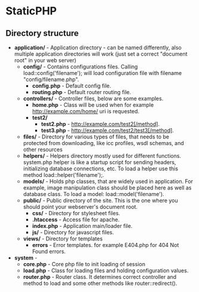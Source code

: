 StaticPHP
==========


Directory structure
-------------------

* __application/__ - Application directory - can be named differently, also multiple application directories will work (just set a correct "document root" in your web server)
  * __config/__ - Contains configurations files. Calling load::config('filename'); will load configuration file with filename "config/filename.php".
    * __config.php__ - Default config file.
    * __routing.php__ - Default router routing file.
  * __controllers/__ - Controller files, below are some examples.
    * __home.php__ - Class will be used when for example http://example.com/home/ uri is requested.
    * __test2/__
        * __test2.php__ - http://example.com/test2[/method].
        * __test3.php__ - http://example.com/test2/test3[/method].
  * __files/__ - Directory for various types of files, that needs to be protected from downloading, like icc profiles, wsdl schemas, and other resources
  * __helpers/__ - Helpers directory mostly used for different functions. system.php helper is like a startup script for sending headers, initializing database connections, etc. To load a helper use this method load::helper('filename');.
  * __models/__ - Holds php classes, that are widely used in application. For example, image manipulation class should be placed here as well as database class. To load a model: load::model('filename').
  * __public/__ - Public directory of the site. This is the one where you should point your webserver's document root.
    * __css/__ - Directory for stylesheet files.
    * __.htaccess__ - Access file for apache.
    * __index.php__ - Application main/loader file.
    * __js/__ - Directory for javascript files.
  * __views/__ - Directory for templates
    * __errors__ - Error templates. for example E404.php for 404 Not Found errors.
* __system__ - 
  * __core.php__ - Core php file to init loading of session
  * __load.php__ - Class for loading files and holding configuration values.
  * __router.php__ - Router class. It determines correct controller and method to load and some other methods like router::redirect().    
